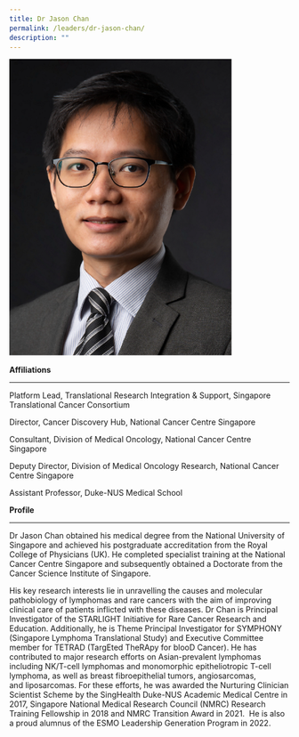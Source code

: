 ```yaml
---
title: Dr Jason Chan
permalink: /leaders/dr-jason-chan/
description: ""
---
```

<img style="width:400px" src="/images/Leaders/dr-jason-chan.png">

**Affiliations**

* * *

Platform Lead, Translational Research Integration &amp; Support, Singapore Translational Cancer Consortium

Director, Cancer Discovery Hub, National Cancer Centre Singapore&nbsp;

Consultant, Division of Medical Oncology, National Cancer Centre Singapore&nbsp;&nbsp;

Deputy Director, Division of Medical Oncology Research, National Cancer Centre Singapore&nbsp;

Assistant Professor, Duke-NUS Medical School&nbsp;

**Profile**&nbsp;

* * *

Dr Jason Chan obtained his medical degree from the National University of Singapore and achieved his postgraduate accreditation from the Royal College of Physicians (UK). He completed specialist training at the National Cancer Centre Singapore and&nbsp;subsequently&nbsp;obtained a Doctorate from the Cancer Science Institute of Singapore.&nbsp;

His key research interests lie in unravelling the causes and molecular pathobiology of&nbsp;lymphomas and&nbsp;rare cancers with the aim of improving clinical care of patients inflicted with these diseases. Dr Chan is Principal Investigator of the STARLIGHT Initiative for Rare Cancer Research and Education. Additionally, he is Theme Principal Investigator for SYMPHONY (Singapore Lymphoma Translational Study) and Executive Committee member for TETRAD (TargEted&nbsp;TheRApy&nbsp;for&nbsp;blooD&nbsp;Cancer). He has contributed to major research efforts on Asian-prevalent lymphomas including NK/T-cell lymphomas and monomorphic&nbsp;epitheliotropic&nbsp;T-cell lymphoma, as well as breast fibroepithelial&nbsp;tumors, angiosarcomas, and&nbsp;liposarcomas. For these efforts, he was awarded the Nurturing Clinician Scientist Scheme by the&nbsp;SingHealth&nbsp;Duke-NUS Academic Medical Centre in 2017, Singapore National Medical Research Council (NMRC) Research Training Fellowship in 2018 and NMRC Transition Award in 2021.&nbsp;&nbsp;He is also a proud&nbsp;alumnus&nbsp;of the ESMO Leadership Generation Program in 2022.